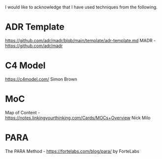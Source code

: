 I would like to acknowledge that I have used techniques from the following.

# ADR Template
https://github.com/adr/madr/blob/main/template/adr-template.md
MADR - https://github.com/adr/madr


# C4 Model 
https://c4model.com/
Simon Brown


# MoC
Map of Content - https://notes.linkingyourthinking.com/Cards/MOCs+Overview
Nick Milo



# PARA
The PARA Method - https://fortelabs.com/blog/para/
by ForteLabs 

